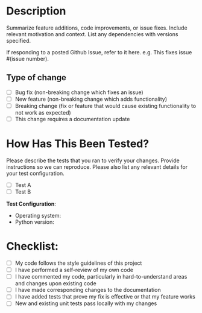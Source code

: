 # Description

Summarize feature additions, code improvements, or issue fixes. Include relevant motivation and context. List any dependencies with versions specified. 

If responding to a posted Github Issue, refer to it here. 
e.g. This fixes issue #(issue number). 

## Type of change

- [ ] Bug fix (non-breaking change which fixes an issue)
- [ ] New feature (non-breaking change which adds functionality)
- [ ] Breaking change (fix or feature that would cause existing functionality to not work as expected)
- [ ] This change requires a documentation update

# How Has This Been Tested?

Please describe the tests that you ran to verify your changes. Provide instructions so we can reproduce. Please also list any relevant details for your test configuration.

- [ ] Test A
- [ ] Test B

**Test Configuration**:
* Operating system: 
* Python version: 

# Checklist:

- [ ] My code follows the style guidelines of this project
- [ ] I have performed a self-review of my own code
- [ ] I have commented my code, particularly in hard-to-understand areas and changes upon existing code 
- [ ] I have made corresponding changes to the documentation
- [ ] I have added tests that prove my fix is effective or that my feature works
- [ ] New and existing unit tests pass locally with my changes
